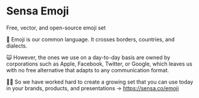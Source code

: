 # Sensa Emoji
Free, vector, and open-source emoji set

👋 Emoji is our common language. It crosses borders, countries, and dialects. 

🙀 However, the ones we use on a day-to-day basis are owned by corporations such as Apple, Facebook, Twitter, or Google, which leaves us with no free alternative that adapts to any communication format.

👩‍💻 So we have worked hard to create a growing set that you can use today in your brands, products, and presentations → https://sensa.co/emoji
